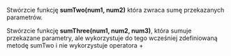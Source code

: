 Stwórzcie funkcję **sumTwo(num1, num2)** która zwraca sumę przekazanych parametrów.

Stwórzcie funkcję **sumThree(num1, num2, num3)**, która sumuje przekazane parametry, ale wykorzystuje do tego wcześniej zdefiniowaną metodę sumTwo i nie wykorzystuje operatora +
 

